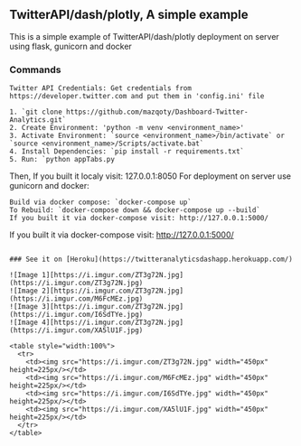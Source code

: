 ## TwitterAPI/dash/plotly, A simple example

This is a simple example of TwitterAPI/dash/plotly deployment on server using flask, gunicorn and docker

### Commands
```
Twitter API Credentials: Get credentials from https://developer.twitter.com and put them in 'config.ini' file

1. `git clone https://github.com/mazqoty/Dashboard-Twitter-Analytics.git`
2. Create Environment: 'python -m venv <environment_name>'
3. Activate Environment: `source <environment_name>/bin/activate` or `source <environment_name>/Scripts/activate.bat`
4. Install Dependencies: `pip install -r requirements.txt`
5. Run: `python appTabs.py
```
Then, If you built it localy visit: 127.0.0.1:8050
For deployment on server use gunicorn and docker:
```
Build via docker compose: `docker-compose up`
To Rebuild: `docker-compose down && docker-compose up --build`
If you built it via docker-compose visit: http://127.0.0.1:5000/
```
If you built it via docker-compose visit: http://127.0.0.1:5000/
```

### See it on [Heroku](https://twitteranalyticsdashapp.herokuapp.com/)

![Image 1][https://i.imgur.com/ZT3g72N.jpg](https://i.imgur.com/ZT3g72N.jpg)
![Image 2][https://i.imgur.com/ZT3g72N.jpg](https://i.imgur.com/M6FcMEz.jpg)
![Image 3][https://i.imgur.com/ZT3g72N.jpg](https://i.imgur.com/I6SdTYe.jpg)
![Image 4][https://i.imgur.com/ZT3g72N.jpg](https://i.imgur.com/XA5lU1F.jpg)

<table style="width:100%">
  <tr>
    <td><img src="https://i.imgur.com/ZT3g72N.jpg" width="450px" height=225px/></td>
    <td><img src="https://i.imgur.com/M6FcMEz.jpg" width="450px" height=225px/></td>
    <td><img src="https://i.imgur.com/I6SdTYe.jpg" width="450px" height=225px/></td>
    <td><img src="https://i.imgur.com/XA5lU1F.jpg" width="450px" height=225px/></td>
  </tr>
</table>

